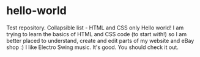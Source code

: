# hello-world
Test repository. Collapsible list - HTML and CSS only
Hello world! I am trying to learn the basics of HTML and CSS code (to start with!) so I am better placed to understand, create and edit parts of my website and eBay shop :)
I like Electro Swing music. It's good. You should check it out.
